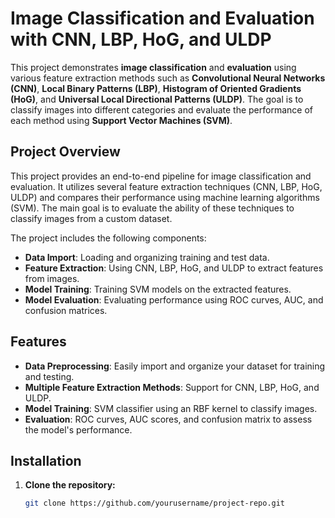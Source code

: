 # **Image Classification and Evaluation with CNN, LBP, HoG, and ULDP**

This project demonstrates **image classification** and **evaluation** using various feature extraction methods such as **Convolutional Neural Networks (CNN)**, **Local Binary Patterns (LBP)**, **Histogram of Oriented Gradients (HoG)**, and **Universal Local Directional Patterns (ULDP)**. The goal is to classify images into different categories and evaluate the performance of each method using **Support Vector Machines (SVM)**.

## **Project Overview**

This project provides an end-to-end pipeline for image classification and evaluation. It utilizes several feature extraction techniques (CNN, LBP, HoG, ULDP) and compares their performance using machine learning algorithms (SVM). The main goal is to evaluate the ability of these techniques to classify images from a custom dataset.

The project includes the following components:
- **Data Import**: Loading and organizing training and test data.
- **Feature Extraction**: Using CNN, LBP, HoG, and ULDP to extract features from images.
- **Model Training**: Training SVM models on the extracted features.
- **Model Evaluation**: Evaluating performance using ROC curves, AUC, and confusion matrices.

## **Features**

- **Data Preprocessing**: Easily import and organize your dataset for training and testing.
- **Multiple Feature Extraction Methods**: Support for CNN, LBP, HoG, and ULDP.
- **Model Training**: SVM classifier using an RBF kernel to classify images.
- **Evaluation**: ROC curves, AUC scores, and confusion matrix to assess the model's performance.

## **Installation**

1. **Clone the repository:**

   ```bash
   git clone https://github.com/yourusername/project-repo.git
